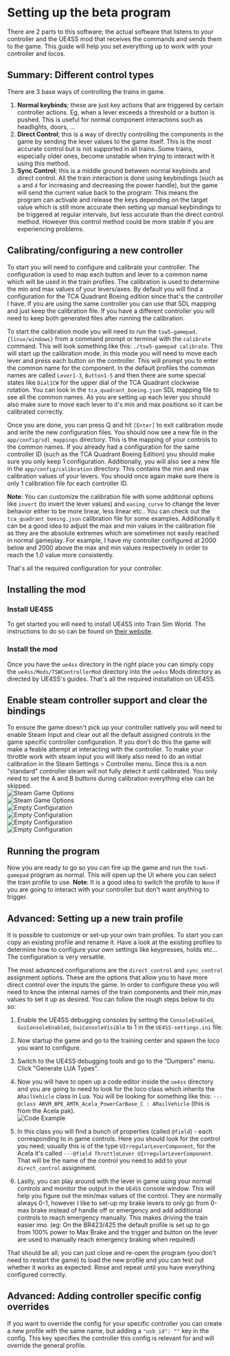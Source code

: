 # Setting up the beta program

There are 2 parts to this software; the actual software that listens to your controller and the UE4SS mod that receives the commands and sends them to the game. This guide will help you set everything up to work with your controller and locos.

## Summary: Different control types
There are 3 base ways of controlling the trains in game.
1. **Normal keybinds**; these are just key actions that are triggered by certain controller actions. Eg, when a lever exceeds a threshold or a button is pushed. This is useful for normal component interactions such as headlights, doors, ...
2. **Direct Control**; this is a way of directly controlling the components in the game by sending the lever values to the game itself. This is the most accurate control but is not supported in all trains. Some trains, especially older ones, become unstable when trying to interact with it using this method.
3. **Sync Control**; this is a middle ground between normal keybinds and direct control. All the train interaction is done using keybindings (such as `a` and `d` for increasing and decreasing the power handle), but the game will send the current value back to the program. This means the program can activate and release the keys depending on the target value which is still more accurate then setting up manual keybindings to be triggered at regular intervals, but less accurate than the direct control method. However this control method could be more stable if you are experiencing problems.

## Calibrating/configuring a new controller

To start you will need to configure and calibrate your controller. The configuration is used to map each button and lever to a common name which will be used in the train profiles. The calibration is used to determine the min and max values of your levers/axes. By default you will find a configuration for the TCA Quadrant Boeing edition since that's the controller I have. If you are using the same controller you can use that SDL mapping and just keep the calibration file. If you have a different controller you will need to keep both generated files after running the calibration.

To start the calibration mode you will need to run the `tsw5-gamepad.{linux/windows}` from a command prompt or terminal with the `calibrate` command. This will look something like this: `./tsw5-gamepad calibrate`. This will start up the calibration mode. In this mode you will need to move each lever and press each button on the controller. This will prompt you to enter the common name for the component. In the default profiles the common names are called `Lever1-3`, `Button1-5` and then there are some special states like `Dial1CW` for the upper dial of the TCA Quadrant clockwise rotation. You can look in the `tca_quadrant_boeing.json` SDL mapping file to see all the common names. As you are setting up each lever you should also make sure to move each lever to it's min and max positions so it can be calibrated correctly.

Once you are done, you can press Q and hit `[Enter]` to exit calibration mode and write the new configuration files. You should now see a new file in the `app/config/sdl_mappings` directory. This is the mapping of your controls to the common names. If you already had a configuration for the same controller ID (such as the TCA Quadrant Boeing Edition) you should make sure you only keep 1 configuration. Additionally, you will also see a new file in the `app/config/calibration` directory. This contains the min and max calibration values of your levers. You should once again make sure there is only 1 calibration file for each controller ID.

**Note**: You can customize the calibration file with some additional options like `invert` (to invert the lever values) and `easing_curve` to change the lever behavior either to be more linear, less linear etc.. You can check out the `tca_quadrant_boeing.json` calibration file for some examples. Additionally it can be a good idea to adjust the max and min values in the calibration file as they are the absolute extremes which are sometimes not easily reached in normal gameplay. For example, I have my controller configured at 2000 below and 2000 above the max and min values respectively in order to reach the 1.0 value more consistently.

That's all the required configuration for your controller.

## Installing the mod

### Install UE4SS

To get started you will need to install UE4SS into Train Sim World. The instructions to do so can be found on [their website](https://docs.ue4ss.com/dev/installation-guide.html).

### Install the mod

Once you have the `ue4ss` directory in the right place you can simply copy the `ue4ss/Mods/TSWControllerMod` directory into the `ue4ss` Mods directory as directed by UE4SS's guides. That's all the required installation on UE4SS.

## Enable steam controller support and clear the bindings

To ensure the game doesn't pick up your controller natively you will need to enable Steam Input and clear out all the default assigned controls in the game specific controller configuration. If you don't do this the game will make a feable attempt at interacting with the controller. To make your throttle work with steam input you will likely also need to do an initial calibration in the Steam Settings > Controller menu. Since this is a non "standard" controller steam will not fully detect it until calibrated. You only need to set the A and B buttons during calibration everything else can be skipped.   
![Steam Game Options](https://i.ibb.co/Dfvj9WSB/Screenshot-from-2025-02-10-07-56-09.png)  
![Steam Game Options](https://i.ibb.co/YBdkZ74V/Screenshot-from-2025-02-09-22-11-04.png)  
![Empty Configuration](https://i.ibb.co/DPF6P3GM/Screenshot-from-2025-02-09-22-11-40.png)  
![Empty Configuration](https://i.ibb.co/0Rh3kLnV/Screenshot-from-2025-02-09-22-11-52.png)  
![Empty Configuration](https://i.ibb.co/rGTFTpn4/Screenshot-from-2025-02-09-22-11-55.png)  
![Empty Configuration](https://i.ibb.co/3yrXxCvf/Screenshot-from-2025-02-09-22-11-57.png)

## Running the program

Now you are ready to go so you can fire up the game and run the `tsw5-gamepad` program as normal. This will open up the UI where you can select the train profile to use.
**Note**: It is a good idea to switch the profile to `None` if you are going to interact with your controller but don't want anything to trigger.

## Advanced: Setting up a new train profile

It is possible to customize or set-up your own train profiles. To start you can copy an existing profile and rename it. Have a look at the existing profiles to determine how to configure your own settings like keypresses, holds etc... The configuration is very versatile.

The most advanced configurations are the `direct_control` and `sync_control` assignment options. These are the options that allow you to have more direct control over the inputs the game. In order to configure these you will need to know the internal names of the train components and their min,max values to set it up as desired. You can follow the rough steps below to do so:

1. Enable the UE4SS debugging consoles by setting the `ConsoleEnabled`, `GuiConsoleEnabled`, `GuiConsoleVisible` to 1 in the `UE4SS-settings.ini` file.

2. Now startup the game and go to the training center and spawn the loco you want to configure.

3. Switch to the UE4SS debugging tools and go to the "Dumpers" menu. Click "Generate LUA Types".

4. Now you will have to open up a code editor inside the `ue4ss` directory and you are going to need to look for the loco class which inherits the `ARailVehicle` class in Lua. You will be looking for something like this: `---@class ARVM_BPE_AMTK_Acela_PowerCarBase_C : ARailVehicle` (this is from the Acela pak).  
![Code Example](https://i.ibb.co/zVzXMNkc/Screenshot-from-2025-02-09-22-23-30.png)  

6. In this class you will find a bunch of properties (called `@field`) - each corresponding to in game controls. Here you should look for the control you need; usually this is of the type `UIrregularLeverComponent`, for the Acela it's called `---@field ThrottleLever UIrregularLeverComponent`. That will be the name of the control you need to add to your `direct_control` assignment.

7. Lastly, you can play around with the lever in game using your normal controls and monitor the output in the `UE4SS` console window. This will help you figure out the min/max values of the control. They are normally always 0-1, however I like to set-up my brake levers to only go from 0-max brake instead of handle off or emergency and add additional controls to reach emergency manually. This makes driving the train easier imo. (eg: On the BR423/425 the default profile is set up to go from 100% power to Max Brake and the trigger and button on the lever are used to manually reach emergency braking when required)

That should be all; you can just close and re-open the program (you don't need to restart the game) to load the new profile and you can test out whether it works as expected. Rinse and repeat until you have everything configured correctly.

## Advanced: Adding controller specific config overrides
If you want to override the config for your specific controller you can create a new profile with the same name, but adding a `"usb_id": ""` key in the config. This key specifies the controller this config is relevant for and will override the general profile.


